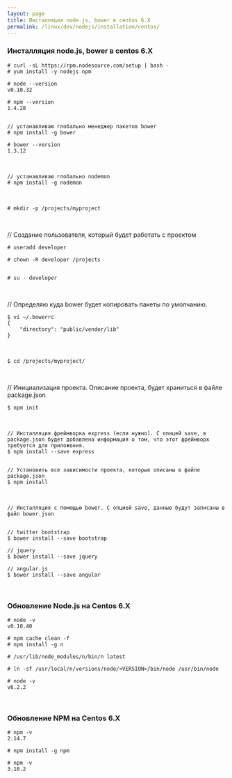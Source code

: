 ```yaml
---
layout: page
title: Инсталляция node.js, bower в centos 6.X
permalink: /linux/dev/nodejs/installation/centos/
---
```


### Инсталляция node.js, bower в centos 6.X

    # curl -sL https://rpm.nodesource.com/setup | bash -
    # yum install -y nodejs npm

    # node --version
    v0.10.32

    # npm --version
    1.4.28


    // устанавливаю глобально менеджер пакетов bower
    # npm install -g bower

    # bower --version
    1.3.12


<br/>

    // устанавливаю глобально nodemon
    # npm install -g nodemon

<br/>

    # mkdir -p /projects/myproject

<br/>

// Создание пользователя, который будет работать с проектом


    # useradd developer

    # chown -R developer /projects


    # su - developer

<br/>

// Определяю куда bower будет копировать пакеты по умолчанию.

    $ vi ~/.bowerrc
    {
    	"directory": "public/vendor/lib"
    }

<br/>  

    $ cd /projects/myproject/

<br/>

//  Инициализация проекта. Описание проекта, будет храниться в файле package.json

    $ npm init

<br/>

    // Инсталляция фреймворка express (если нужно). С опицей save, в package.json будет добавлена информация о том, что этот фреймворк требуется для приложения.
    $ npm install --save express


    // Установить все зависимости проекта, которые описаны в файле package.json
    $ npm install   

<br/>

    // Инсталляция с помощью bower. С опцией save, данные будут записаны в файл bower.json


    // twitter bootstrap
    $ bower install --save bootstrap

    // jquery  
    $ bower install --save jquery

    // angular.js
    $ bower install --save angular


<br/>

### Обновление Node.js на Centos 6.X

    # node -v
    v0.10.40

    # npm cache clean -f
    # npm install -g n

    # /usr/lib/node_modules/n/bin/n latest

    # ln -sf /usr/local/n/versions/node/<VERSION>/bin/node /usr/bin/node

    # node -v
    v6.2.2


<br/>

### Обновление NPM на Centos 6.X

    # npm -v
    2.14.7

    # npm install -g npm

    # npm -v
    3.10.2



<!--

<br/>

    $ cd myproject/
    $ git clone https://github.com/oracle-jet/work-better-jet
    $ cd work-better-jet/

<br/>

    $ vi app.js

<br/>

    var http = require('http'),
        fs = require('fs');


    fs.readFile('./index.html', function (err, html) {
        if (err) {
            throw err;
        }       
        http.createServer(function(request, response) {  
            response.writeHeader(200, {"Content-Type": "text/html"});  
            response.write(html);  
            response.end();  
        }).listen(8000);
    });


<br/>


http://192.168.56.2:8000/


-->
